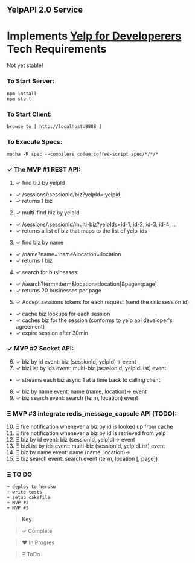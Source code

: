 ## YelpAPI 2.0 Service
# Implements [Yelp for Developerers](http://www.yelp.com/developers/documentation/faq) Tech Requirements
Not yet stable!

### To Start Server:
````
npm install
npm start
````

### To Start Client:
````
browse to [ http://localhost:8888 ]
````

### To Execute Specs:
````
mocha -R spec --compilers cofee:coffee-script spec/*/*/*
````
### &#10003; The MVP #1 REST API:
1. &#10003; find biz by yelpId
  * &#10003; /sessions/:sessionId/biz?yelpId=:yelpid
  * &#10003; returns 1 biz
2. &#10003; multi-find biz by yelpId
  * &#10003; /sessions/:sessionId/multi-biz?yelpIds=id-1, id-2, id-3, id-4, ...
  * &#10003; returns a list of biz that maps to the list of yelp-ids
3. &#10003; find biz by name
  * &#10003; /name?name=:name&location=:location
  * &#10003; returns 1 biz
4. &#10003; search for businesses:
  * &#10003; /search?term=:term&location=:location[&page=:page]
  * &#10003; returns 20 businesses per page
5. &#10003; Accept sessions tokens for each request (send the rails session id)
  * &#10003; cache biz lookups for each session
  * &#10003; caches biz for the session (conforms to yelp api developer's agreement)
  * &#10003; expire session after 30min

### &#10003; MVP #2 Socket API:
6. &#10003; biz by id event: biz (sessionId, yelpId)-> event
7. &#10003; bizList by ids event: multi-biz (sessionId, yelpIdList) event
  * &#10003; streams each biz async 1 at a time back to calling client
8. &#10003; biz by name event: name (name, location)-> event
9. &#10003; biz search event: search (term, location) event

### &Xi; MVP #3 integrate redis_message_capsule API (TODO):
10. &Xi; fire notification whenever a biz by id is looked up from cache
11. &Xi; fire notification whenever a biz by id is retrieved from yelp
12. &Xi; biz by id event: biz (sessionId, yelpId)-> event
13. &Xi; bizList by ids event: multi-biz (sessionId, yelpIdList) event
14. &Xi; biz by name event: name (name, location)->
15. &Xi; biz search event: search event (term, location [, page])


### &Xi; TO DO
````
+ deploy to heroku
+ write tests
+ setup cakefile
+ MVP #2
+ MVP #3
````

> **Key**

> &#10003; Complete

> &hearts; In Progres

> &Xi; ToDo

